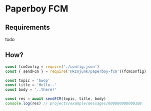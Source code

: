 # Paperboy FCM

## Requirements

todo

## How?

```js
const fcmConfig = require('./config.json')
const { sendFcm } = require('@kznjunk/paperboy-fcm')(fcmConfig)

const topic = 'bwop'
const title = 'Hello..'
const body = '..there!'

const res = await sendFCM(topic, title, body)
console.log(res) // projects/example/messages/000000000000108
```
